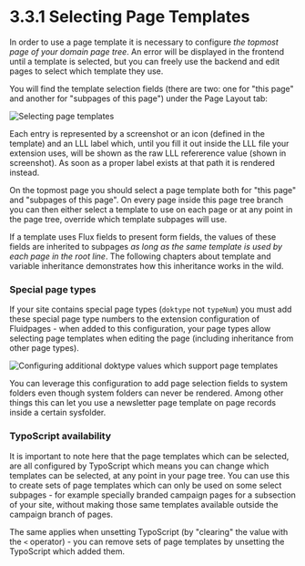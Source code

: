 3.3.1 Selecting Page Templates
==============================

In order to use a page template it is necessary to configure _the topmost page of your domain page tree_. An error will be displayed in the frontend until a template is selected, but you can freely use the backend and edit pages to select which template they use.

You will find the template selection fields (there are two: one for "this page" and another for "subpages of this page") under the Page Layout tab:

![Selecting page templates](../Images/Screenshots/Page/PageTemplateSelection.png)

Each entry is represented by a screenshot or an icon (defined in the template) and an LLL label which, until you fill it out inside the LLL file your extension uses, will be shown as the raw LLL refererence value (shown in screenshot). As soon as a proper label exists at that path it is rendered instead.

On the topmost page you should select a page template both for "this page" and "subpages of this page". On every page inside this page tree branch you can then either select a template to use on each page or at any point in the page tree, override which template subpages will use.

If a template uses Flux fields to present form fields, the values of these fields are inherited to subpages _as long as the same template is used by each page in the root line_. The following chapters about template and variable inheritance demonstrates how this inheritance works in the wild.

### Special page types

If your site contains special page types (`doktype` not `typeNum`) you must add these special page type numbers to the extension configuration of Fluidpages - when added to this configuration, your page types allow selecting page templates when editing the page (including inheritance from other page types).

![Configuring additional doktype values which support page templates](../Images/Screenshots/Page/PageDoktypeConfiguration.png)

You can leverage this configuration to add page selection fields to system folders even though system folders can never be rendered. Among other things this can let you use a newsletter page template on page records inside a certain sysfolder.

### TypoScript availability

It is important to note here that the page templates which can be selected, are all configured by TypoScript which means you can change which templates can be selected, at any point in your page tree. You can use this to create sets of page templates which can only be used on some select subpages - for example specially branded campaign pages for a subsection of your site, without making those same templates available outside the campaign branch of pages.

The same applies when unsetting TypoScript (by "clearing" the value with the `<` operator) - you can remove sets of page templates by unsetting the TypoScript which added them.
